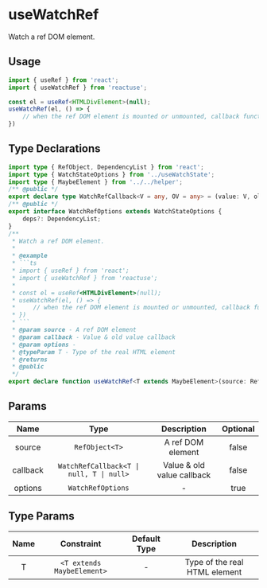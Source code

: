 # useWatchRef
Watch a ref DOM element.
## Usage
```ts
import { useRef } from 'react';
import { useWatchRef } from 'reactuse';

const el = useRef<HTMLDivElement>(null);
useWatchRef(el, () => {
    // when the ref DOM element is mounted or unmounted, callback function will be triggered...
})
```
## Type Declarations
```ts
import type { RefObject, DependencyList } from 'react';
import type { WatchStateOptions } from '../useWatchState';
import type { MaybeElement } from '../../helper';
/** @public */
export declare type WatchRefCallback<V = any, OV = any> = (value: V, oldValue: OV) => any;
/** @public */
export interface WatchRefOptions extends WatchStateOptions {
    deps?: DependencyList;
}
/**
 * Watch a ref DOM element.
 *
 * @example
 * ```ts
 * import { useRef } from 'react';
 * import { useWatchRef } from 'reactuse';
 *
 * const el = useRef<HTMLDivElement>(null);
 * useWatchRef(el, () => {
 *     // when the ref DOM element is mounted or unmounted, callback function will be triggered...
 * })
 * ```
 * @param source - A ref DOM element
 * @param callback - Value & old value callback
 * @param options -
 * @typeParam T - Type of the real HTML element
 * @returns
 * @public
 */
export declare function useWatchRef<T extends MaybeElement>(source: RefObject<T>, callback: WatchRefCallback<T | null, T | null>, options?: WatchRefOptions): () => void;
```
## Params
| Name | Type | Description | Optional |
| :---: | :---: | :---: | :---: |
| source | `RefObject<T>` | A ref DOM element | false |
| callback | `WatchRefCallback<T \| null, T \| null>` | Value & old value callback | false |
| options | `WatchRefOptions` | - | true |
## Type Params
| Name | Constraint | Default Type | Description |
| :---: | :---: | :---: | :---: |
| T | `<T extends MaybeElement>` | -  |  Type of the real HTML element |